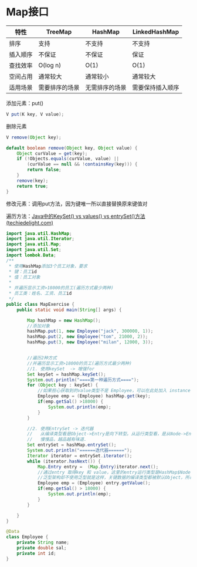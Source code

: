# Map接口

| 特性     | TreeMap        | HashMap        | LinkedHashMap    |
| -------- | -------------- | -------------- | ---------------- |
| 排序     | 支持           | 不支持         | 不支持           |
| 插入顺序 | 不保证         | 不保证         | 保证             |
| 查找效率 | O(log n)       | O(1)           | O(1)             |
| 空间占用 | 通常较大       | 通常较小       | 通常较大         |
| 适用场景 | 需要排序的场景 | 无需排序的场景 | 需要保持插入顺序 |

添加元素：put()

```java
V put(K key, V value);
```

删除元素

```java
V remove(Object key);

default boolean remove(Object key, Object value) {
    Object curValue = get(key);
    if (!Objects.equals(curValue, value) ||
        (curValue == null && !containsKey(key))) {
        return false;
    }
    remove(key);
    return true;
}
```

修改元素：调用put方法，因为键唯一所以直接替换原来键值对

遍历方法：[Java中的KeySet() vs values() vs entrySet()方法 (techiedelight.com)](https://www.techiedelight.com/zh/keyset-values-entryset-method-java/)



```java
import java.util.HashMap;
import java.util.Iterator;
import java.util.Map;
import java.util.Set;
import lombok.Data;
/**
 * 使用HashMap添加3个员工对象，要求
 * 键：员工id
 * 值：员工对象
 *
 * 并遍历显示工资>18000的员工(遍历方式最少两种)
 * 员工类：姓名、工资、员工id
 */
public class MapExercise {
    public static void main(String[] args) {

        Map hashMap = new HashMap();
        //添加对象
        hashMap.put(1, new Employee("jack", 300000, 1));
        hashMap.put(2, new Employee("tom", 21000, 2));
        hashMap.put(3, new Employee("milan", 12000, 3));


        //遍历2种方式
        //并遍历显示工资>18000的员工(遍历方式最少两种)
        //1. 使用keySet  -> 增强for
        Set keySet = hashMap.keySet();
        System.out.println("====第一种遍历方式====");
        for (Object key : keySet) {
            //如果担心获取到的value类型不是 Employee，可以在此处加入 instance 判断
            Employee emp = (Employee) hashMap.get(key);
            if(emp.getSal() >18000) {
                System.out.println(emp);
            }
        }

        //2. 使用EntrySet -> 迭代器
        //   从编译类型看是Object->Entry是向下转型。从运行类型看，是从Node->Entry，是向上转型
        //   慢慢品，越品越有味道.
        Set entrySet = hashMap.entrySet();
        System.out.println("======迭代器======");
        Iterator iterator = entrySet.iterator();
        while (iterator.hasNext()) {
            Map.Entry entry =  (Map.Entry)iterator.next();
            //通过entry 取得key 和 value，这里的entry运行类型是HashMap$Node
            //泛型架构却不使用泛型就是这样，关键数据的编译类型都被默认Object，所以要频繁向下转型
            Employee emp = (Employee) entry.getValue();
            if(emp.getSal() > 18000) {
                System.out.println(emp);
            }
        }

    }
}

@Data
class Employee {
    private String name;
    private double sal;
    private int id;
}
```

